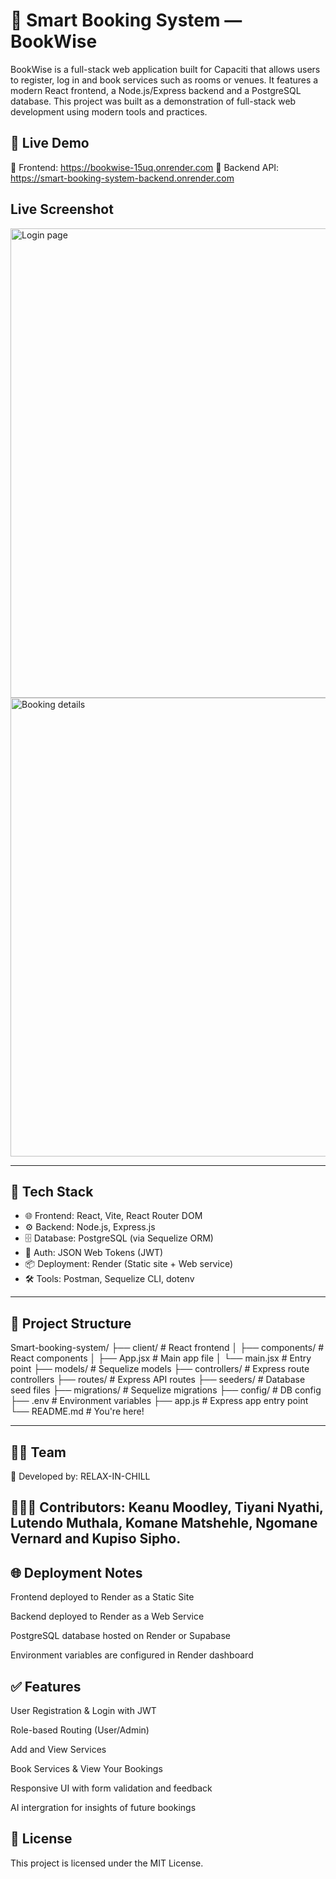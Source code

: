 # 📅 Smart Booking System — BookWise

BookWise is a full-stack web application built for Capaciti that allows users to register, log in and book services such as rooms or venues. It features a modern React frontend, a Node.js/Express backend and a PostgreSQL database. This project was built as a demonstration of full-stack web development using modern tools and practices.

## 🚀 Live Demo

🔗 Frontend: https://bookwise-15uq.onrender.com
🔗 Backend API: https://smart-booking-system-backend.onrender.com

## Live Screenshot 

<img width="1588" height="751" alt="Login page" src="https://github.com/user-attachments/assets/0b435071-120a-41f2-8190-d294837dd955" />

<img width="1575" height="734" alt="Booking details" src="https://github.com/user-attachments/assets/b8005127-59ad-49b1-9fed-973cde5a61ec" />

---


## 🧰 Tech Stack

- 🌐 Frontend: React, Vite, React Router DOM
- ⚙️ Backend: Node.js, Express.js
- 🗄️ Database: PostgreSQL (via Sequelize ORM)
- 🔐 Auth: JSON Web Tokens (JWT)
- 📦 Deployment: Render (Static site + Web service)
- 🛠 Tools: Postman, Sequelize CLI, dotenv

---

## 📁 Project Structure

Smart-booking-system/
├── client/ # React frontend
│ ├── components/ # React components
│ ├── App.jsx # Main app file
│ └── main.jsx # Entry point
├── models/ # Sequelize models
├── controllers/ # Express route controllers
├── routes/ # Express API routes
├── seeders/ # Database seed files
├── migrations/ # Sequelize migrations
├── config/ # DB config
├── .env # Environment variables
├── app.js # Express app entry point
└── README.md # You're here!

---

## 🧑‍🏫 Team
🔹 Developed by: RELAX-IN-CHILL

## 🧑‍🤝‍🧑 Contributors: Keanu Moodley, Tiyani Nyathi, Lutendo Muthala, Komane Matshehle, Ngomane Vernard and Kupiso Sipho. 

## 🌐 Deployment Notes
Frontend deployed to Render as a Static Site

Backend deployed to Render as a Web Service

PostgreSQL database hosted on Render or Supabase

Environment variables are configured in Render dashboard

## ✅ Features
User Registration & Login with JWT

Role-based Routing (User/Admin)

Add and View Services

Book Services & View Your Bookings

Responsive UI with form validation and feedback

AI intergration for insights of future bookings


## 📜 License
This project is licensed under the MIT License.

